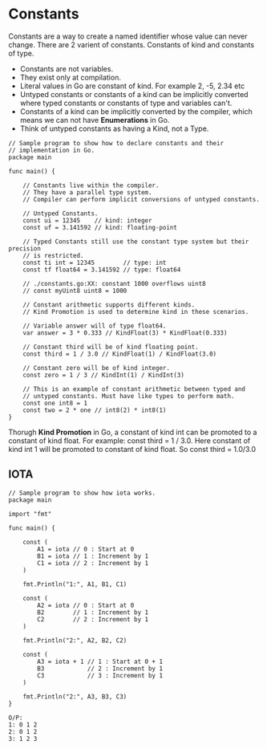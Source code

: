 # Constants
Constants are a way to create a named identifier whose value can never change. 
There are 2 varient of constants. Constants of kind and constants of type.

- Constants are not variables.
- They exist only at compilation.
- Literal values in Go are constant of kind. For example 2, -5, 2.34 etc
- Untyped constants or constants of a kind can be implicitly converted where typed constants or constants of type and variables can't.
- Constants of a kind can be implicitly converted by the compiler, which means we can not have **Enumerations** in Go.
- Think of untyped constants as having a Kind, not a Type.

```
// Sample program to show how to declare constants and their
// implementation in Go.
package main

func main() {

	// Constants live within the compiler.
	// They have a parallel type system.
	// Compiler can perform implicit conversions of untyped constants.

	// Untyped Constants.
	const ui = 12345    // kind: integer
	const uf = 3.141592 // kind: floating-point

	// Typed Constants still use the constant type system but their precision
	// is restricted.
	const ti int = 12345        // type: int
	const tf float64 = 3.141592 // type: float64

	// ./constants.go:XX: constant 1000 overflows uint8
	// const myUint8 uint8 = 1000

	// Constant arithmetic supports different kinds.
	// Kind Promotion is used to determine kind in these scenarios.

	// Variable answer will of type float64.
	var answer = 3 * 0.333 // KindFloat(3) * KindFloat(0.333)

	// Constant third will be of kind floating point.
	const third = 1 / 3.0 // KindFloat(1) / KindFloat(3.0)

	// Constant zero will be of kind integer.
	const zero = 1 / 3 // KindInt(1) / KindInt(3)

	// This is an example of constant arithmetic between typed and
	// untyped constants. Must have like types to perform math.
	const one int8 = 1
	const two = 2 * one // int8(2) * int8(1)
}
```

Thorugh **Kind Promotion** in Go, a constant of kind int can be promoted to a constant of kind float. For example: const third = 1 / 3.0. Here constant of kind int 1 will be promoted to constant of kind float. So const third = 1.0/3.0

## IOTA
```
// Sample program to show how iota works.
package main

import "fmt"

func main() {

	const (
		A1 = iota // 0 : Start at 0
		B1 = iota // 1 : Increment by 1
		C1 = iota // 2 : Increment by 1
	)

	fmt.Println("1:", A1, B1, C1)

    const (
		A2 = iota // 0 : Start at 0
		B2        // 1 : Increment by 1
		C2        // 2 : Increment by 1
	)

	fmt.Println("2:", A2, B2, C2)

	const (
		A3 = iota + 1 // 1 : Start at 0 + 1
		B3            // 2 : Increment by 1
		C3            // 3 : Increment by 1
	)

	fmt.Println("2:", A3, B3, C3)
}

O/P:
1: 0 1 2
2: 0 1 2
3: 1 2 3
```